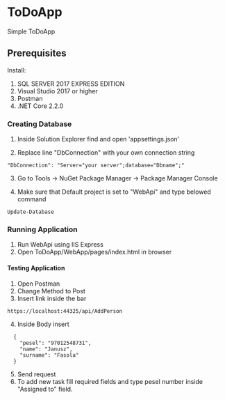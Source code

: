# ToDoApp
Simple ToDoApp

## Prerequisites
Install:
1. SQL SERVER 2017 EXPRESS EDITION
2. Visual Studio 2017 or higher
3. Postman
4. .NET Core 2.2.0

### Creating Database

1. Inside Solution Explorer find and open 'appsettings.json'

2. Replace line "DbConnection" with your own connection string 
```
"DbConnection": "Server="your server";database="Dbname";"
```
3. Go to Tools -> NuGet Package Manager -> Package Manager Console

4. Make sure that Default project is set to "WebApi" and type belowed command 
```
Update-Database
```
### Running Application
1. Run WebApi using IIS Express
2. Open ToDoApp/WebApp/pages/index.html in browser

#### Testing Application
1. Open Postman
2. Change Method to Post
3. Insert link inside the bar
```
https://localhost:44325/api/AddPerson
```
4. Inside Body insert
```
  {
    "pesel": "97012548731",
    "name": "Janusz",
    "surname": "Fasola"
  }
```
5. Send request
6. To add new task fill required fields and type pesel number inside "Assigned to" field.
